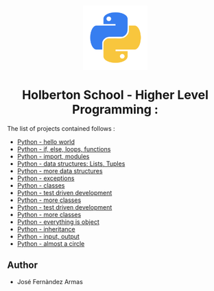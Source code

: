 <p align="center">
    <img width="150" height="150" src="./kisspng-angle-text-symbol-brand-other-python-5ab0c09b9ea1a7.3286927515215330836498.png"
</p>

<h1 align="center">Holberton School - Higher Level Programming :</h1>


The list of projects contained follows :


* [Python - hello world](./python-hello_world)
* [Python - if, else, loops, functions](./python-if_else_loops_functions)
* [Python - import, modules](./python-import_modules)
* [Python - data structures: Lists, Tuples](./python-data_structures)
* [Python - more data structures](./python-more_data_structures)
* [Python - exceptions](./python-exceptions)
* [Python - classes](./python-classes)
* [Python - test driven development](./python-test_driven_development/)
* [Python - more classes](./python-more_classes)
* [Python - test driven development](./python-test_driven_development)
* [Python - more classes](./python-more_classes)
* [Python - everything is object](./python-everything_is_object)
* [Python - inheritance](./python-inheritance)
* [Python - input, output](./python-input_output)
* [Python - almost a circle](./python-almost_a_circle)

## Author 

* José Fernàndez Armas
